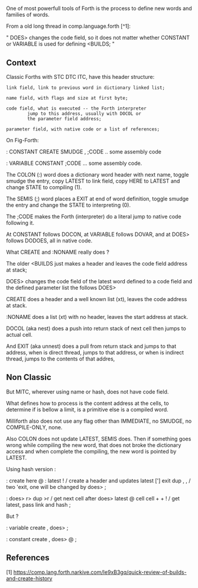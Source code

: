 # <Builds Create Does>

One of most powerfull tools of Forth is the 
    <BUILD CREATE :NONAME DOES>
    process to define new words and families of words.

From a old long thread in comp.language.forth [^1]: 

" DOES> changes the code field, 
    so it does not matter whether CONSTANT
    or VARIABLE is used for defining <BUILDS; "

## Context

Classic Forths with STC DTC ITC, have this header structure:
    
    link field, link to previous word in dictionary linked list;
    
    name field, with flags and size at first byte;
    
    code field, what is executed -- the Forth interpreter 
            jump to this address, usually with DOCOL or 
            the parameter field address;
    
    parameter field, with native code or a list of references;

On Fig-Forth:

: CONSTANT CREATE SMUDGE , ;CODE .. some assembly code
    
: VARIABLE CONSTANT ;CODE ... some assembly code.

The COLON (:) word does a dictionary word header with next name,
        toggle smudge the entry, copy LATEST to link field, copy HERE 
        to LATEST and change STATE to compiling (1).
    
The SEMIS (;) word places a EXIT at end of word definition, 
        toggle smudge the entry and change the STATE 
        to interpreting (0). 

The ;CODE makes the Forth (interpreter) do a literal jump to 
        native code following it. 

At CONSTANT follows DOCON, at VARIABLE follows DOVAR, 
        and at DOES> follows DODOES, all in native code.

What CREATE and :NONAME really does ?
    
The older <BUILDS just makes a header and leaves the code field 
        address at stack;
    
DOES> changes the code field of the latest word defined to a code
        field and the defined parameter list the follows DOES> 
        
CREATE does a header and a well known list (xt), 
        leaves the code address at stack.

:NONAME does a list (xt) with no header, leaves the start address 
        at stack.
    
DOCOL (aka nest) does a push into return stack of next cell then 
        jumps to actual cell. 
    
And EXIT (aka unnest) does a pull from return stack and jumps to 
    that address, when is direct thread, jumps to that address, or 
    when is indirect thread, jumps to the contents of that addres,

## Non Classic

But MITC, wherever using name or hash, does not have code field.
    
What defines how to process is the content address at the cells, to 
    determine if is bellow a limit, is a primitive else is a compiled 
    word.

Milliforth also does not use any flag other than IMMEDIATE, 
    no SMUDGE, no COMPILE-ONLY, none. 

 Also COLON does not update LATEST, SEMIS does. Then if something 
    goes wrong while compiling the new word, that does not broke 
    the dictionary access and when complete the compiling, the 
    new word is pointed by LATEST.

 Using hash version :

 : create 
        here @ : latest ! / create a header and updates latest
        ['] exit dup , ,  / two 'exit, one will be changed by does>
        ;

 : does>
        r> dup >r   / get next cell after does>
        latest @ cell cell + + ! / get latest, pass link and hash
        ;

But ?

 : variable create , does> ;
 
 : constant create , does> @ ;
   
## References

[1] https://comp.lang.forth.narkive.com/Ie9xB3gq/quick-review-of-builds-and-create-history


